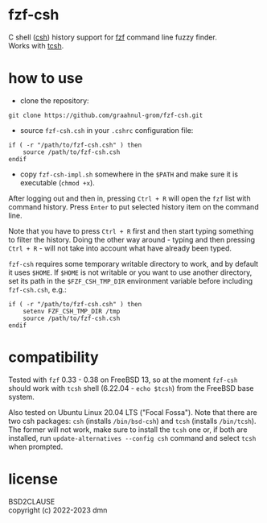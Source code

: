 fzf-csh
=======

C shell
([csh](https://en.wikipedia.org/wiki/C_shell))
history support for
[fzf](https://github.com/junegunn/fzf)
command line fuzzy finder.
<br />
Works with [tcsh](https://www.tcsh.org).


how to use
==========

- clone the repository:

```
git clone https://github.com/graahnul-grom/fzf-csh.git
```

- source `fzf-csh.csh` in your `.cshrc` configuration file:

```
if ( -r "/path/to/fzf-csh.csh" ) then
    source /path/to/fzf-csh.csh
endif
```

- copy `fzf-csh-impl.sh` somewhere in the `$PATH` and
make sure it is executable (`chmod +x`).

After logging out and then in,
pressing `Ctrl + R` will open the `fzf` list with command history.
Press `Enter` to put selected history item on the command line.

Note that you have to press `Ctrl + R` first and then start
typing something to filter the history. Doing the other way
around - typing and then pressing `Ctrl + R` - will not take
into account what have already been typed.

`fzf-csh` requires some temporary writable directory to work,
and by default it uses `$HOME`.
If `$HOME` is not writable or you want to use another directory,
set its path in the `$FZF_CSH_TMP_DIR` environment variable
before including `fzf-csh.csh`, e.g.:

```
if ( -r "/path/to/fzf-csh.csh" ) then
    setenv FZF_CSH_TMP_DIR /tmp
    source /path/to/fzf-csh.csh
endif
```


compatibility
=============

Tested with `fzf` 0.33 - 0.38 on FreeBSD 13, so at the
moment `fzf-csh` should work with `tcsh` shell
(6.22.04 - `echo $tcsh`) from the FreeBSD base system.

Also tested on Ubuntu Linux 20.04 LTS ("Focal Fossa").
Note that there are two csh packages:
`csh` (installs `/bin/bsd-csh`) and `tcsh` (installs `/bin/tcsh`).
The former will not work, make sure to install the `tcsh` one or,
if both are installed, run `update-alternatives --config csh`
command and select `tcsh` when prompted.


license
=======

BSD2CLAUSE
<br />
copyright (c) 2022-2023 dmn

